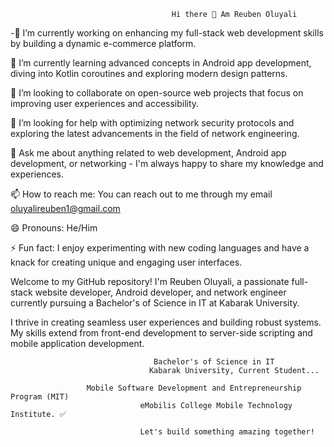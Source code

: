                                         Hi there 👋 Am Reuben Oluyali


-🔭 I’m currently working on enhancing my full-stack web development skills by building a dynamic e-commerce platform.

🌱 I’m currently learning advanced concepts in Android app development, diving into Kotlin coroutines and exploring modern design patterns.

👯 I’m looking to collaborate on open-source web projects that focus on improving user experiences and accessibility.

🤔 I’m looking for help with optimizing network security protocols and exploring the latest advancements in the field of network engineering.

💬 Ask me about anything related to web development, Android app development, or networking - I'm always happy to share my knowledge and experiences.

📫 How to reach me: You can reach out to me through my email oluyalireuben1@gmail.com

😄 Pronouns: He/Him

⚡ Fun fact: I enjoy experimenting with new coding languages and have a knack for creating unique and engaging user interfaces.


Welcome to my GitHub repository! I'm Reuben Oluyali, a passionate full-stack website developer, Android developer, and network engineer currently pursuing a Bachelor's of Science in IT at Kabarak University.


I thrive in creating seamless user experiences and building robust systems. My skills extend from front-end development to server-side scripting and mobile application development.


                                    Bachelor's of Science in IT
                                   Kabarak University, Current Student...

                     Mobile Software Development and Entrepreneurship Program (MIT)
                                 eMobilis College Mobile Technology Institute. ✅

                                 Let's build something amazing together!
